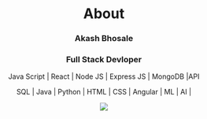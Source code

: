 <h1 align="center"> About </h1>
<h3 align="center"> Akash Bhosale </h3>
<h3 align="center"> Full Stack Devloper</h3>
<p align="center">Java Script | React | Node JS | Express JS | MongoDB |API </p>
<p align="center">SQL | Java | Python | HTML | CSS | Angular | ML | AI |</p>
<div align="center">
  <img  src="https://33.media.tumblr.com/1e568035178b1f4f13559a7068172319/tumblr_ninugsLO3F1tgyrb1o1_500.gif">
  </div>
